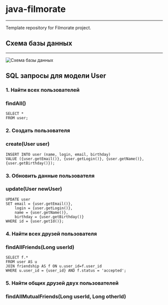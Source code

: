 # java-filmorate

---
Template repository for Filmorate project.


## Схема базы данных

---
![Схема базы данных](https://github.com/user-attachments/assets/6b52728d-95a7-4165-9387-a7d8eb905983)

## SQL запросы для модели User

### 1. Найти всех пользователей
### findAll()
```
SELECT *
FROM user;
```
### 2. Создать пользователя
### create(User user)
```
INSERT INTO user (name, login, email, birthday)
VALUE ({user.getEmail()}, {user.getLogin()}, {user.getName()}, {user.getBirthday()});
```
### 3. Обновить данные пользователя
### update(User newUser)
```
UPDATE user 
SET email = {user.getEmail()}, 
    login = {user.getLogin()}, 
    name = {user.getName()}, 
    birthday = {user.getBirthday()}
WHERE id = {user.getId()};
```
### 4. Найти всех друзей пользователя
### findAllFriends(Long userId)
```
SELECT f.*
FROM user AS u
JOIN friendship AS f ON u.user_id=f.user_id
WHERE u.user_id = {user_id} AND f.status = 'accepted';
```
### 5. Найти общих друзей двух пользователей
### findAllMutualFriends(Long userId, Long otherId)
```

```
